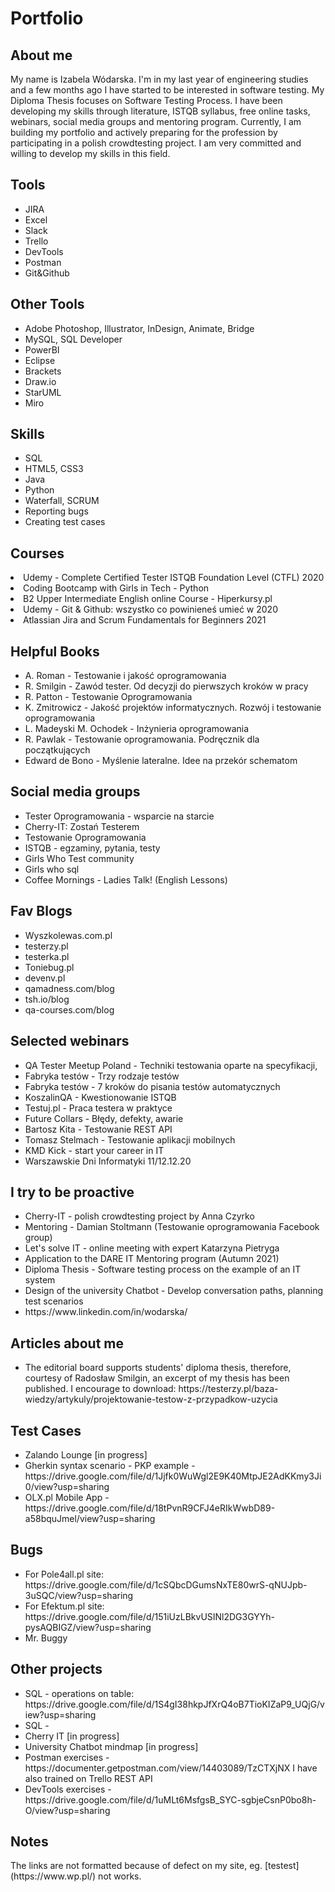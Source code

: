 # Portfolio

<h2>About me</h2>
My name is Izabela Wódarska. I'm in my last year of engineering studies and a few months ago I have started to be interested in software testing. My Diploma Thesis focuses on Software Testing Process. I have been developing my skills through literature, ISTQB syllabus, free online tasks, webinars, social media groups and mentoring program. Currently, I am building my portfolio and actively preparing for the profession by participating in a polish crowdtesting project. I am very committed and willing to develop my skills in this field.

<h2>Tools</h2>
<ul>
  <li>JIRA</li>
  <li>Excel</li>
  <li>Slack</li>
  <li>Trello</li>
  <li>DevTools</li>
  <li>Postman</li>
  <li>Git&Github</li>
</ul>

<h2>Other Tools</h2>
<ul>   
  <li>Adobe Photoshop, Illustrator, InDesign, Animate, Bridge</li>
  <li>MySQL, SQL Developer</li>
  <li>PowerBI</li>
  <li>Eclipse</li>
  <li>Brackets</li>
  <li>Draw.io</li>
  <li>StarUML</li>
  <li>Miro</li>
</ul>

<h2>Skills</h2>
<ul>
  <li>SQL</li>
  <li>HTML5, CSS3</li>
  <li>Java</li> 
  <li>Python</li>
  <li>Waterfall, SCRUM</li>
  <li>Reporting bugs</li>
  <li>Creating test cases</li>
</ul>

<h2>Courses</h2>
<li>Udemy - Complete Certified Tester ISTQB Foundation Level (CTFL) 2020</li>
<li>Coding Bootcamp with Girls in Tech - Python</li>
<li>B2 Upper Intermediate English online Course - Hiperkursy.pl</li>
<li>Udemy - Git & Github: wszystko co powinieneś umieć w 2020</li>
<li>Atlassian Jira and Scrum Fundamentals for Beginners 2021</li>

<h2>Helpful Books</h2>
<ul>
  <li>A. Roman - Testowanie i jakość oprogramowania</li>
  <li>R. Smilgin - Zawód tester. Od decyzji do pierwszych kroków w pracy</li>
  <li>R. Patton - Testowanie Oprogramowania</li>
  <li>K. Zmitrowicz - Jakość projektów informatycznych. Rozwój i testowanie oprogramowania</li>
  <li>L. Madeyski M. Ochodek - Inżynieria oprogramowania</li>
  <li>R. Pawlak - Testowanie oprogramowania. Podręcznik dla początkujących</li>
  <li>Edward de Bono - Myślenie lateralne. Idee na przekór schematom</li>
</ul>

<h2>Social media groups</h2>
<ul>
  <li>Tester Oprogramowania - wsparcie na starcie</li>
  <li>Cherry-IT: Zostań Testerem</li>
  <li>Testowanie Oprogramowania</li>
  <li>ISTQB - egzaminy, pytania, testy</li>
  <li>Girls Who Test community</li>
  <li>Girls who sql</li>
  <li>Coffee Mornings - Ladies Talk! (English Lessons)</li>
</ul>

<h2>Fav Blogs</h2>
<ul>
  <li>Wyszkolewas.com.pl</li>
  <li>testerzy.pl</li>
  <li>testerka.pl</li>
  <li>Toniebug.pl</li>
  <li>devenv.pl</li>
  <li>qamadness.com/blog</li>
  <li>tsh.io/blog</li>
  <li>qa-courses.com/blog</li>
  </ul>
  
<h2>Selected webinars</h2>
<ul>
  <li>QA Tester Meetup Poland - Techniki testowania oparte na specyfikacji, </li>
  <li>Fabryka testów - Trzy rodzaje testów</li>
  <li>Fabryka testów - 7 kroków do pisania testów automatycznych</li>
  <li>KoszalinQA - Kwestionowanie ISTQB</li>
  <li>Testuj.pl - Praca testera w praktyce </li>
  <li>Future Collars - Błędy, defekty, awarie</li>
  <li>Bartosz Kita - Testowanie REST API</li>
  <li>Tomasz Stelmach - Testowanie aplikacji mobilnych</li>
  <li>KMD Kick - start your career in IT</li>
  <li>Warszawskie Dni Informatyki 11/12.12.20</li>
</ul>

<h2>I try to be proactive</h2>
<ul>
  <li>Cherry-IT - polish crowdtesting project by Anna Czyrko</li>
  <li>Mentoring - Damian Stoltmann (Testowanie oprogramowania Facebook group)</li>
  <li>Let's solve IT - online meeting with expert Katarzyna Pietryga</li>
  <li>Application to the DARE IT Mentoring program (Autumn 2021)</li>
  <li>Diploma Thesis - Software testing process on the example of an IT system</li>
  <li>Design of the university Chatbot - Develop conversation paths, planning test scenarios</li>
  <li>https://www.linkedin.com/in/wodarska/</li>
</ul>

<h2>Articles about me</h2>
<ul>
  <li>The editorial board supports students' diploma thesis, therefore, courtesy of Radosław Smilgin, an excerpt of my thesis has been published. I encourage to download: https://testerzy.pl/baza-wiedzy/artykuly/projektowanie-testow-z-przypadkow-uzycia</li>
</ul> 
  
<h2>Test Cases</h2>
<ul>
  <li>Zalando Lounge [in progress]</li>
  <li>Gherkin syntax scenario - PKP example - https://drive.google.com/file/d/1Jjfk0WuWgl2E9K40MtpJE2AdKKmy3Ji0/view?usp=sharing</li>
  <li>OLX.pl Mobile App - https://drive.google.com/file/d/18tPvnR9CFJ4eRIkWwbD89-a58bquJmel/view?usp=sharing</li>
</ul>
  
<h2>Bugs</h2>
<ul>
  <li>For Pole4all.pl site: https://drive.google.com/file/d/1cSQbcDGumsNxTE80wrS-qNUJpb-3uSQC/view?usp=sharing</li>
  <li>For Efektum.pl site: https://drive.google.com/file/d/151iUzLBkvUSINl2DG3GYYh-pysAQBIGZ/view?usp=sharing</li>
  <li>Mr. Buggy</li>
</ul>

<h2>Other projects</h2>
<ul>
  <li>SQL - operations on table: https://drive.google.com/file/d/1S4gI38hkpJfXrQ4oB7TioKIZaP9_UQjG/view?usp=sharing</li>
  <li>SQL - </li>
  <li>Cherry IT [in progress]</li>
  <li>University Chatbot mindmap [in progress]</li>
  <li>Postman exercises - https://documenter.getpostman.com/view/14403089/TzCTXjNX I have also trained on Trello REST API</li>
  <li>DevTools exercises - https://drive.google.com/file/d/1uMLt6MsfgsB_SYC-sgbjeCsnP0bo8h-O/view?usp=sharing</li>
</ul>

<h2>Notes</h2>
The links are not formatted because of defect on my site, eg. [testest](https://www.wp.pl/) not works.
